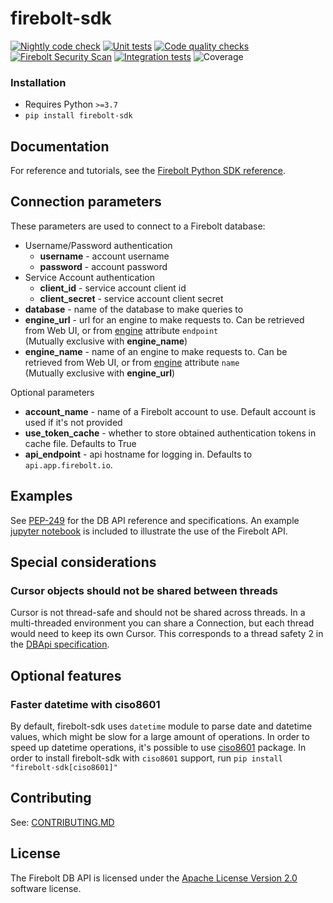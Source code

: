 # firebolt-sdk
[![Nightly code check](https://github.com/firebolt-db/firebolt-python-sdk/actions/workflows/nightly.yml/badge.svg)](https://github.com/firebolt-db/firebolt-python-sdk/actions/workflows/nightly.yml)
[![Unit tests](https://github.com/firebolt-db/firebolt-python-sdk/actions/workflows/unit-tests.yml/badge.svg)](https://github.com/firebolt-db/firebolt-python-sdk/actions/workflows/unit-tests.yml)
[![Code quality checks](https://github.com/firebolt-db/firebolt-python-sdk/actions/workflows/code-check.yml/badge.svg)](https://github.com/firebolt-db/firebolt-python-sdk/actions/workflows/code-check.yml)
[![Firebolt Security Scan](https://github.com/firebolt-db/firebolt-python-sdk/actions/workflows/security-scan.yml/badge.svg)](https://github.com/firebolt-db/firebolt-python-sdk/actions/workflows/security-scan.yml)
[![Integration tests](https://github.com/firebolt-db/firebolt-python-sdk/actions/workflows/integration-tests.yml/badge.svg)](https://github.com/firebolt-db/firebolt-python-sdk/actions/workflows/integration-tests.yml)
![Coverage](https://img.shields.io/endpoint?url=https://gist.githubusercontent.com/ptiurin/65d5a42849fd78f4c6e62fad18490d20/raw/firebolt-sdk-coverage.json)


### Installation

* Requires Python `>=3.7`
* `pip install firebolt-sdk`

## Documentation

For reference and tutorials, see the [Firebolt Python SDK reference](https://python-sdk.docs.firebolt.io/en/0.x/).

## Connection parameters
These parameters are used to connect to a Firebolt database:
- Username/Password authentication
  - **username** - account username
  - **password** - account password
- Service Account authentication
  - **client_id** - service account client id
  - **client_secret** - service account client secret
- **database** - name of the database to make queries to
- **engine_url** - url for an engine to make requests to. Can be retrieved from Web UI, or from [engine](https://github.com/firebolt-db/firebolt-sdk/tree/0.x/src/firebolt/model/engine.py) attribute `endpoint`   
  (Mutually exclusive with **engine_name**)
- **engine_name** - name of an engine to make requests to. Can be retrieved from Web UI, or from [engine](https://github.com/firebolt-db/firebolt-sdk/tree/0.x/src/firebolt/model/engine.py) attribute `name`   
  (Mutually exclusive with **engine_url**)

Optional parameters
- **account_name** - name of a Firebolt account to use. Default account is used if it's not provided
- **use_token_cache** - whether to store obtained authentication tokens in cache file. Defaults to True
- **api_endpoint** - api hostname for logging in. Defaults to `api.app.firebolt.io`.

## Examples
See [PEP-249](https://www.python.org/dev/peps/pep-0249) for the DB API reference and specifications. An example [jupyter notebook](https://github.com/firebolt-db/firebolt-sdk/tree/0.x/examples/dbapi.ipynb) is included to illustrate the use of the Firebolt API.

## Special considerations
### Cursor objects should not be shared between threads
Cursor is not thread-safe and should not be shared across threads. In a multi-threaded environment you can share a Connection, but each thread would need to keep its own Cursor. This corresponds to a thread safety 2 in the [DBApi specification](https://peps.python.org/pep-0249/#threadsafety).

## Optional features
### Faster datetime with ciso8601
By default, firebolt-sdk uses `datetime` module to parse date and datetime values, which might be slow for a large amount of operations. In order to speed up datetime operations, it's possible to use [ciso8601](https://pypi.org/project/ciso8601/) package. In order to install firebolt-sdk with `ciso8601` support, run `pip install "firebolt-sdk[ciso8601]"`

## Contributing

See: [CONTRIBUTING.MD](https://github.com/firebolt-db/firebolt-sdk/tree/0.x/CONTRIBUTING.MD)

## License
The Firebolt DB API is licensed under the [Apache License Version 2.0](https://github.com/firebolt-db/firebolt-sdk/tree/0.x/LICENSE) software license.

